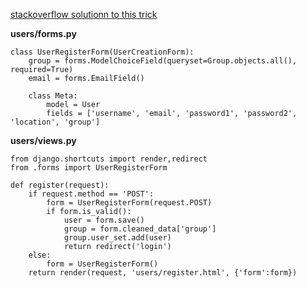 [stackoverflow solutionn to this trick](https://stackoverflow.com/questions/57986332/)

**users/forms.py**

    class UserRegisterForm(UserCreationForm):
        group = forms.ModelChoiceField(queryset=Group.objects.all(), required=True)
        email = forms.EmailField()

        class Meta:
            model = User
            fields = ['username', 'email', 'password1', 'password2', 'location', 'group']
        
**users/views.py**

    from django.shortcuts import render,redirect
    from .forms import UserRegisterForm

    def register(request):
        if request.method == 'POST':
            form = UserRegisterForm(request.POST)
            if form.is_valid():
                user = form.save()
                group = form.cleaned_data['group']        
                group.user_set.add(user)
                return redirect('login')
        else:
            form = UserRegisterForm()
        return render(request, 'users/register.html', {'form':form})
